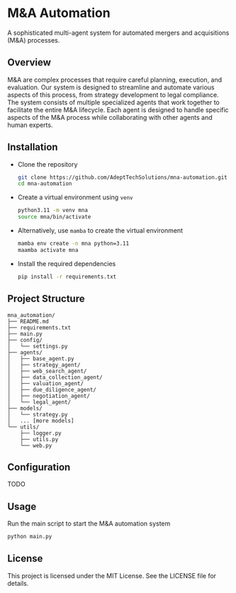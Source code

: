 # M&A Automation

A sophisticated multi-agent system for automated mergers and acquisitions (M&A) processes.

## Overview

M&A are complex processes that require careful planning, execution, and evaluation. Our system is designed to streamline and automate various aspects of this process, from strategy development to legal compliance. The system consists of multiple specialized agents that work together to facilitate the entire M&A lifecycle. Each agent is designed to handle specific aspects of the M&A process while collaborating with other agents and human experts.

## Installation

- Clone the repository
    ```bash
    git clone https://github.com/AdeptTechSolutions/mna-automation.git
    cd mna-automation
    ```

- Create a virtual environment using `venv`
    ```bash
    python3.11 -m venv mna
    source mna/bin/activate
    ```

- Alternatively, use `mamba` to create the virtual environment
    ```bash
    mamba env create -n mna python=3.11
    maamba activate mna
    ```

- Install the required dependencies
    ```bash
    pip install -r requirements.txt
    ```

## Project Structure
```
mna_automation/
├── README.md
├── requirements.txt
├── main.py
├── config/
│   └── settings.py
├── agents/
│   ├── base_agent.py
│   ├── strategy_agent/
│   ├── web_search_agent/
│   ├── data_collection_agent/
│   ├── valuation_agent/
│   ├── due_diligence_agent/
│   ├── negotiation_agent/
│   └── legal_agent/
├── models/
│   └── strategy.py
│   ... [more models]
└── utils/
    ├── logger.py
    ├── utils.py
    └── web.py
```

## Configuration

TODO

## Usage

Run the main script to start the M&A automation system
```bash
python main.py
```

## License

This project is licensed under the MIT License. See the LICENSE file for details.